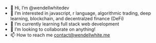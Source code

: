 - 👋 Hi, I’m @wendellwhitedev
- 👀 I’m interested in javascript, r language, algorithmic trading, deep learning, blockchain, and decentralzed finance (DeFi) 
- 🌱 I’m currently learning full stack web development
- 💞️ I’m looking to collaborate on anything!
- 📫 How to reach me contact@wendellwhite.me

<!---
wendellwhitedev/wendellwhitedev is a ✨ special ✨ repository because its `README.md` (this file) appears on your GitHub profile.
You can click the Preview link to take a look at your changes.
--->
